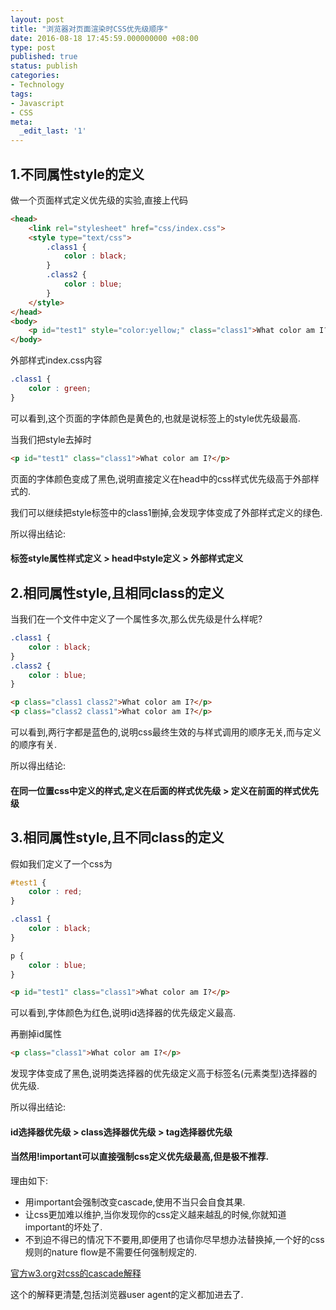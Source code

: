```yaml
---
layout: post
title: "浏览器对页面渲染时CSS优先级顺序"
date: 2016-08-18 17:45:59.000000000 +08:00
type: post
published: true
status: publish
categories:
- Technology
tags:
- Javascript
- CSS
meta:
  _edit_last: '1'
---
```


## 1.不同属性style的定义

做一个页面样式定义优先级的实验,直接上代码

```html
<head>
    <link rel="stylesheet" href="css/index.css">
    <style type="text/css">
        .class1 {
            color : black;
        }
        .class2 {
            color : blue;
        }
    </style>
</head>
<body>
    <p id="test1" style="color:yellow;" class="class1">What color am I?</p>
</body>
```

外部样式index.css内容

```css
.class1 {
    color : green;
}
```

可以看到,这个页面的字体颜色是黄色的,也就是说标签上的style优先级最高.

当我们把style去掉时

```html
<p id="test1" class="class1">What color am I?</p>
```

页面的字体颜色变成了黑色,说明直接定义在head中的css样式优先级高于外部样式的.

我们可以继续把style标签中的class1删掉,会发现字体变成了外部样式定义的绿色.

所以得出结论:

#### 标签style属性样式定义 > head中style定义 > 外部样式定义

<!--more-->

## 2.相同属性style,且相同class的定义

当我们在一个文件中定义了一个属性多次,那么优先级是什么样呢?

```css
.class1 {
    color : black;
}
.class2 {
    color : blue;
}
```

```html
<p class="class1 class2">What color am I?</p>
<p class="class2 class1">What color am I?</p>
```

可以看到,两行字都是蓝色的,说明css最终生效的与样式调用的顺序无关,而与定义的顺序有关.

所以得出结论:

#### 在同一位置css中定义的样式,定义在后面的样式优先级 > 定义在前面的样式优先级

## 3.相同属性style,且不同class的定义

假如我们定义了一个css为

```css
#test1 {
    color : red;
}

.class1 {
    color : black;
}

p {
    color : blue;
}
```

```html
<p id="test1" class="class1">What color am I?</p>
```

可以看到,字体颜色为红色,说明id选择器的优先级定义最高.

再删掉id属性

```html
<p class="class1">What color am I?</p>
```

发现字体变成了黑色,说明类选择器的优先级定义高于标签名(元素类型)选择器的优先级.

所以得出结论:

#### id选择器优先级 > class选择器优先级 > tag选择器优先级

#### 当然用!important可以直接强制css定义优先级最高,但是**极不推荐**.

理由如下:

* 用important会强制改变cascade,使用不当只会自食其果.
* 让css更加难以维护,当你发现你的css定义越来越乱的时候,你就知道important的坏处了.
* 不到迫不得已的情况下不要用,即便用了也请你尽早想办法替换掉,一个好的css规则的nature flow是不需要任何强制规定的.

[官方w3.org对css的cascade解释](https://www.w3.org/TR/2011/REC-CSS2-20110607/cascade.html#cascade)

这个的解释更清楚,包括浏览器user agent的定义都加进去了.